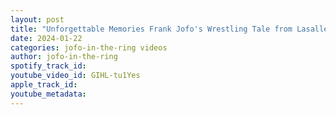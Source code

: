 ```yaml
---
layout: post
title: "Unforgettable Memories Frank Jofo's Wrestling Tale from Lasalle Catholic High School"
date: 2024-01-22
categories: jofo-in-the-ring videos
author: jofo-in-the-ring
spotify_track_id: 
youtube_video_id: GIHL-tu1Yes
apple_track_id: 
youtube_metadata: 
---
```

